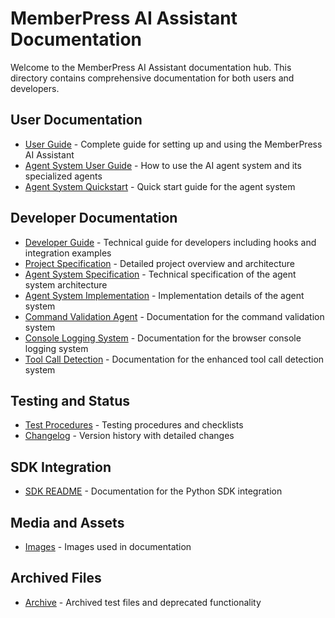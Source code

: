 # MemberPress AI Assistant Documentation

Welcome to the MemberPress AI Assistant documentation hub. This directory contains comprehensive documentation for both users and developers.

## User Documentation

- [User Guide](user-guide.md) - Complete guide for setting up and using the MemberPress AI Assistant
- [Agent System User Guide](agent-system-user-guide.md) - How to use the AI agent system and its specialized agents
- [Agent System Quickstart](agent-system-quickstart.md) - Quick start guide for the agent system

## Developer Documentation

- [Developer Guide](developer-guide.md) - Technical guide for developers including hooks and integration examples
- [Project Specification](project-specification.md) - Detailed project overview and architecture
- [Agent System Specification](agent-system-spec.md) - Technical specification of the agent system architecture
- [Agent System Implementation](agent-system-implementation.md) - Implementation details of the agent system
- [Command Validation Agent](command-validation-agent.md) - Documentation for the command validation system
- [Console Logging System](console-logging-system.md) - Documentation for the browser console logging system
- [Tool Call Detection](tool-call-detection.md) - Documentation for the enhanced tool call detection system

## Testing and Status

- [Test Procedures](../tests/test-procedures.md) - Testing procedures and checklists
- [Changelog](../CHANGELOG.md) - Version history with detailed changes

## SDK Integration

- [SDK README](../sdk/README.md) - Documentation for the Python SDK integration

## Media and Assets

- [Images](images/) - Images used in documentation

## Archived Files

- [Archive](archive/) - Archived test files and deprecated functionality